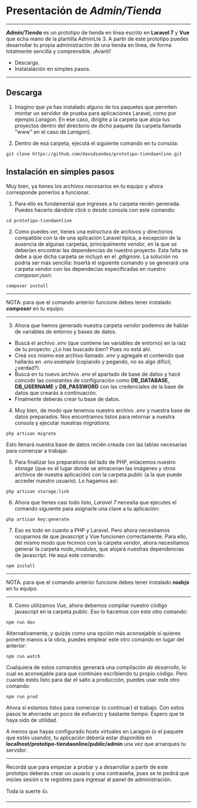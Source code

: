 

# Presentación de *Admin/Tienda*
---
***Admin/Tienda*** es un prototipo de tienda en línea escrito en **Laravel 7** y **Vue** que echa mano de la plantilla AdminLte 3.
A partir de este prototipo puedes desarrollar tu propia administración de una tienda en línea, de forma totalmente sencilla y comprensible. ¡Avanti!   

* Descarga.
* Instatalación en simples pasos. 


___
## Descarga

1. Imagino que ya has instalado alguno de los paquetes que permiten montar un servidor de prueba para aplicaciones Laravel, como por ejemplo *Laragon*.
En ese caso, dirigite a la carpeta que aloja tus proyectos dentro del directorio de dicho paquete (la carpeta llamada "www" en el caso de *Laragon*).

2. Dentro de esa carpeta, ejecutá el siguiente comando en tu consola:

```
git clone https://github.com/davidsandez/prototipo-tiendaonline.git
```
## Instalación en simples pasos

Muy bien, ya tienes los archivos necesarios en tu equipo y ahora corresponde ponerlos a funcionar.

1. Para ello es fundamental que ingreses a tu carpeta recién generada. Puedes hacerlo dándole click o desde consola con este comando:

```
cd prototipo-tiendaonline
```

2. Como puedes ver, tienes una estructura de archivos y directorios compatible con la de una aplicación Laravel típica, a excepción de la ausencia de algunas carpetas, principalmente *vendor*, en la que se deberían encontrar las dependencias de nuestro proyecto. Esta falta se debe a que dicha carpeta se incluyó en el *.gitignore*.
La solución no podría ser más sencilla: Insertá el siguiente comando y se generará una carpeta *vendor* con las dependecias especificadas en nuestro *composer.json*:

```
composer install
```
---
NOTA: para que el comando anterior funcione debes tener instalado ***composer*** en tu equipo.

---

3. Ahora que hemos generado nuestra carpeta *vendor* podemos de hablar de variables de entorno y bases de datos.
* Buscá el archivo *.env* (que contiene las variables de entorno) en la raíz de tu proyecto: ¿Lo has buscado bien? Pues no está ahí.
* Creá vos mismo ese archivo llamado *.env* y agregale el contenido que hallarás en *.env.example* (copiando y pegando, no es algo difícil, ¿verdad?).
* Buscá en tu nuevo archivo *.env* el apartado de base de datos y hacé coincidir las constantes de configuración como **DB_DATABASE**, **DB_USERNAME** y **DB_PASSWORD** con las credenciales de la base de datos que crearás a continuación.
* Finalmente deberás crear tu base de datos.

4. Muy bien, de modo que tenemos nuestro archivo *.env* y nuestra base de datos preparados. Nos encontramos listos para retornar a nuestra consola y ejecutar nuestras *migrations*:

```
php artisan migrate
```

Esto llenará nuestra base de datos recién creada con las tablas necesarias para comenzar a trabajar.

5. Para finalizar los preparativos del lado de PHP, enlacemos nuestro *storage* (que es el lugar donde se almacenan las imágenes y otros archivos de nuestra aplicación) con la carpeta *public* (a la que puede acceder nuestro usuario). Lo hagamos así:

```
php artisan storage:link
```

6. Ahora que tienes casi todo listo, *Laravel 7* necesita que ejecutes el comando siguiente para asignarle una clave a tu aplicación:

```
php artisan key:generate
```
7. Eso es todo en cuanto a PHP y Laravel. Pero ahora necesitamos ocuparnos de que javascript y Vue funcionen correctamente. Para ello, del mismo modo que hicimos con la carpeta *vendor*, ahora necesitamos generar la carpeta *node_modules*, que alojará nuestras dependencias de javascript.
He aquí este comando:
```
npm install
```
---
NOTA: para que el comando anterior funcione debes tener instalado ***nodejs*** en tu equipo.

---

8. Como utilizamos *Vue*, ahora debemos compilar nuestro código javascript en la carpeta *public*.
Eso lo hacemos con este otro comando:
```
npm run dev
```
Alternativamente, y quizás como una opción más aconsejable si quieres ponerte manos a la obra, puedes emplear este otro comando en lugar del anterior:
 ```
 npm run watch
 ```
Cualquiera de estos comandos generará una compilación *de desarrollo*, lo cual es aconsejable para que continúes escribiendo tu propio código. Pero cuando estés listo para dar el salto a producción, puedes usar este otro comando:
 ```
 npm run prod
 ```

Ahora sí estamos listos para comenzar (o continuar) el trabajo. Con estos pasos te ahorraste un poco de esfuerzo y bastante tiempo. Espero que te haya sido de utilidad. 

A menos que hayas configurado hosts virtuales en Laragon (o el paquete que estés usando), tu aplicación debería estar disponible en **localhost/prototipo-tiendaonline/public/admin** 
una vez que arranques tu servidor.

---
Recordá que para empezar a probar y a desarrollar a partir de este prototipo deberás crear un usuario  y una contraseña, pues se te pedirá que inicies sesión o te registres para ingresar al panel de administración.

Toda la suerte  :+1:.

---
